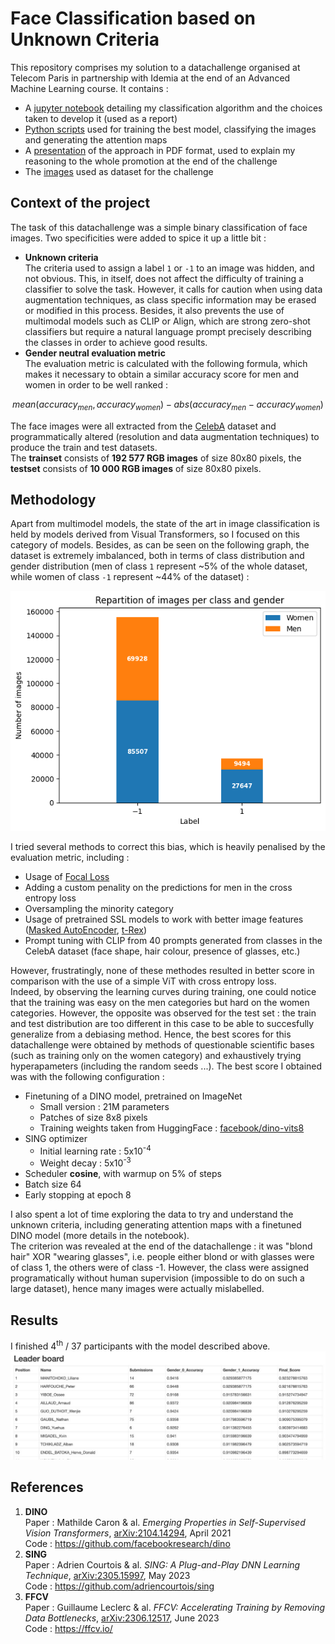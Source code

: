 # Face Classification based on Unknown Criteria

This repository comprises my solution to a datachallenge organised at Telecom Paris in partnership with Idemia at the end of an Advanced Machine Learning course. It contains :
* A [jupyter notebook](./Face_Classification_Unk.ipynb) detailing my classification algorithm and the choices taken to develop it (used as a report)
* [Python scripts](./scripts) used for training the best model, classifying the images and generating the attention maps
* A [presentation](./Restitution_Datachallenge.pdf) of the approach in PDF format, used to explain my reasoning to the whole promotion at the end of the challenge
* The [images](./data_challenge_Avril_2023) used as dataset for the challenge

## Context of the project

The task of this datachallenge was a simple binary classification of face images. Two specificities were added to spice it up a little bit :
* **Unknown criteria** <br>
The criteria used to assign a label `1` or `-1` to an image was hidden, and not obvious. This, in itself, does not affect the difficulty of training a classifier to solve the task. However, it calls for caution when using data augmentation techniques, as class specific information may be erased or modified in this process. Besides, it also prevents the use of multimodal models such as CLIP or Align, which are strong zero-shot classifiers but require a natural language prompt precisely describing the classes in order to achieve good results.
* **Gender neutral evaluation metric** <br>
The evaluation metric is calculated with the following formula, which makes it necessary to obtain a similar accuracy score for men and women in order to be well ranked :

$$ mean(accuracy_{men}, accuracy_{women}) - abs(accuracy_{men} - accuracy_{women})$$

The face images were all extracted from the [CelebA](http://mmlab.ie.cuhk.edu.hk/projects/CelebA.html) dataset and programmatically altered (resolution and data augmentation techniques) to produce the train and test datasets. <br>
The **trainset** consists of **192 577 RGB images** of size 80x80 pixels, the **testset** consists of **10 000 RGB images** of size 80x80 pixels.

## Methodology

Apart from multimodel models, the state of the art in image classification is held by models derived from Visual Transformers, so I focused on this category of models. Besides, as can be seen on the following graph, the dataset is extremely imbalanced, both in terms of class distribution and gender distribution (men of class `1` represent ~5% of the whole dataset, while women of class `-1` represent ~44% of the dataset) : 
<p align="center"><img src="./images/Class_imbalance.png" /></p>

I tried several methods to correct this bias, which is heavily penalised by the evaluation metric, including :
* Usage of [Focal Loss](https://arxiv.org/abs/1708.02002)
* Adding a custom penality on the predictions for men in the cross entropy loss
* Oversampling the minority category
* Usage of pretrained SSL models to work with better image features ([Masked AutoEncoder](https://arxiv.org/abs/2111.06377), [t-Rex](https://arxiv.org/abs/2206.15369))
* Prompt tuning with CLIP from 40 prompts generated from classes in the CelebA dataset (face shape, hair colour, presence of glasses, etc.)

However, frustratingly, none of these methodes resulted in better score in comparison with the use of a simple ViT with cross entropy loss. <br>
Indeed, by observing the learning curves during training, one could notice that the training was easy on the men categories but hard on the women categories. However, the opposite was observed for the test set : the train and test distribution are too different in this case to be able to succesfully generalize from a debiasing method. Hence, the best scores for this datachallenge were obtained by methods of questionable scientific bases (such as training only on the women category) and exhaustively trying hyperapameters (including the random seeds ...). The best score I obtained was with the following configuration :
* Finetuning of a DINO model, pretrained on ImageNet
   * Small version : 21M parameters
   * Patches of size 8x8 pixels
   * Training weights taken from HuggingFace : [facebook/dino-vits8](https://huggingface.co/facebook/dino-vits8)
* SING optimizer
   * Initial learning rate : 5x10<sup>-4</sup>
   * Weight decay : 5x10<sup>-3</sup>
* Scheduler **cosine**, with warmup on 5% of steps
* Batch size 64
* Early stopping at epoch 8

I also spent a lot of time exploring the data to try and understand the unknown criteria, including generating attention maps with a finetuned DINO model (more details in the notebook). <br>
The criterion was revealed at the end of the datachallenge :  it was "blond hair" XOR "wearing glasses", i.e. people either blond or with glasses were of class 1, the others were of class -1. However, the class were assigned programatically without human supervision (impossible to do on such a large dataset), hence many images were actually mislabelled.

## Results

I finished 4<sup>th</sup> / 37 participants with the model described above.
![](./images/screenshot_results.jpg)

## References
1. **DINO** <br>
Paper : Mathilde Caron & al. *Emerging Properties in Self-Supervised Vision Transformers*, [arXiv:2104.14294](https://arxiv.org/pdf/2104.14294.pdf), April 2021 <br>
Code : https://github.com/facebookresearch/dino
2. **SING** <br>
Paper : Adrien Courtois & al. *SING: A Plug-and-Play DNN Learning Technique*, [arXiv:2305.15997](https://arxiv.org/pdf/2305.15997.pdf), May 2023 <br>
Code : https://github.com/adriencourtois/sing
3. **FFCV** <br>
Paper : Guillaume Leclerc & al. *FFCV: Accelerating Training by Removing Data Bottlenecks*, [arXiv:2306.12517](https://arxiv.org/pdf/2306.12517.pdf), June 2023 <br>
Code : https://ffcv.io/
